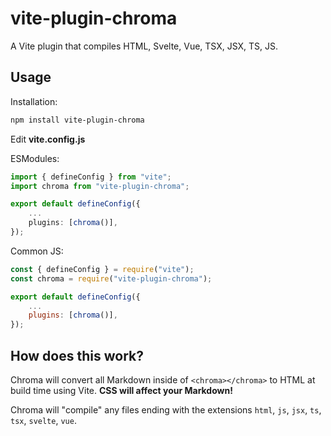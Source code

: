 # vite-plugin-chroma

A Vite plugin that compiles HTML, Svelte, Vue, TSX, JSX, TS, JS.

## Usage

Installation:

```bash
npm install vite-plugin-chroma
```

Edit **vite.config.js**

ESModules:
```ts
import { defineConfig } from "vite";
import chroma from "vite-plugin-chroma";

export default defineConfig({
    ...
	plugins: [chroma()],
});
```

Common JS:
```js
const { defineConfig } = require("vite");
const chroma = require("vite-plugin-chroma");

export default defineConfig({
    ...
	plugins: [chroma()],
});
```

## How does this work?

Chroma will convert all Markdown inside of `<chroma></chroma>` to HTML at build time using Vite. **CSS will affect your Markdown!**

Chroma will "compile" any files ending with the extensions `html`, `js`, `jsx`, `ts`, `tsx`, `svelte`, `vue`.
